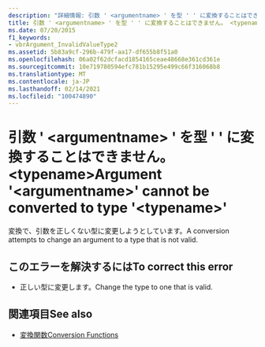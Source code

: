 ```yaml
---
description: "詳細情報: 引数 ' <argumentname> ' を型 ' ' に変換することはできません。 <typename>"
title: 引数 ' <argumentname> ' を型 ' ' に変換することはできません。 <typename>
ms.date: 07/20/2015
f1_keywords:
- vbrArgument_InvalidValueType2
ms.assetid: 5b83a9cf-296b-479f-aa17-df655b8f51a0
ms.openlocfilehash: 06a02f62dcfacd1854165ceae48668e361cd361e
ms.sourcegitcommit: 10e719780594efc781b15295e499c66f316068b8
ms.translationtype: MT
ms.contentlocale: ja-JP
ms.lasthandoff: 02/14/2021
ms.locfileid: "100474890"
---
```

# <a name="argument-argumentname-cannot-be-converted-to-type-typename"></a><span data-ttu-id="a3f02-103">引数 ' \<argumentname> ' を型 ' ' に変換することはできません。 \<typename></span><span class="sxs-lookup"><span data-stu-id="a3f02-103">Argument '\<argumentname>' cannot be converted to type '\<typename>'</span></span>

<span data-ttu-id="a3f02-104">変換で、引数を正しくない型に変更しようとしています。</span><span class="sxs-lookup"><span data-stu-id="a3f02-104">A conversion attempts to change an argument to a type that is not valid.</span></span>  
  
## <a name="to-correct-this-error"></a><span data-ttu-id="a3f02-105">このエラーを解決するには</span><span class="sxs-lookup"><span data-stu-id="a3f02-105">To correct this error</span></span>  
  
- <span data-ttu-id="a3f02-106">正しい型に変更します。</span><span class="sxs-lookup"><span data-stu-id="a3f02-106">Change the type to one that is valid.</span></span>  
  
## <a name="see-also"></a><span data-ttu-id="a3f02-107">関連項目</span><span class="sxs-lookup"><span data-stu-id="a3f02-107">See also</span></span>

- [<span data-ttu-id="a3f02-108">変換関数</span><span class="sxs-lookup"><span data-stu-id="a3f02-108">Conversion Functions</span></span>](../language-reference/functions/conversion-functions.md)
